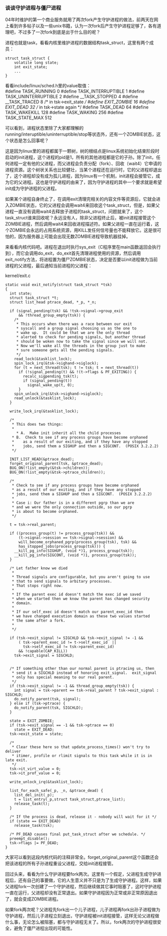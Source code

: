 ### 谈谈守护进程与僵尸进程
04年时维护的第一个商业服务就用了两次fork产生守护进程的做法，前两天在网上看到许多帖子以及一些unix书籍，认为一次fork后产生守护进程足够了，各有道理吧，不过多了一次fork到底是出于什么目的呢？

进程也就是task，看看内核里维护进程的数据结构task_struct，这里有两个成员：
    
    struct task_struct {
        volatile long state;
        int exit_state;
        ...
    }
   
看看include/linux/sched.h里的value取值：   
    #define TASK_RUNNING		0
    #define TASK_INTERRUPTIBLE	1
    #define TASK_UNINTERRUPTIBLE	2
    #define __TASK_STOPPED		4
    #define __TASK_TRACED		8
    /* in tsk->exit_state */
    #define EXIT_ZOMBIE		16
    #define EXIT_DEAD		32
    /* in tsk->state again */
    #define TASK_DEAD		64
    #define TASK_WAKEKILL		128
    #define TASK_WAKING		256
    #define TASK_STATE_MAX		512
    
可以看到，进程状态里除了大家都理解的running/interuptible/uninterruptible/stop等状态外，还有一个ZOMBIE状态，这个状态是怎么回事呢？   

这是因为linux里的进程都属于一颗树，树的根结点是linux系统初始化结束阶段时启动的init进程，这个进程的pid是1，所有的其他进程都是它的子孙。除了init，任何进程一定有他的父进程，而父进程会负责分配（fork）、回收（wait4）它申请的进程资源。这个树状关系也比较健壮，当某个进程还在运行时，它的父进程却退出了，这个进程却没有成为孤儿进程，因为linux有一个机制，init进程会接管它，成为它的父进程。这也是守护进程的由来了，因为守护进程的其中一个要求就是希望init成为守护进程的父进程。

如果某个进程自身终止了，在调用exit清理完相关的内容文件等资源后，它就会进入ZOMBIE状态，它的父进程会调用wait4来回收这个task_struct，但是，如果父进程一直没有调用wait4去释放子进程的task_struct，问题就来了，这个task_struct谁来回收呢？永远没有人，除非父进程终止后，被init进程接管这个ZOMBIE进程，然后调用wait4来回收进程描述符。如果父进程一直在运行着，这个ZOMBIE会永远的占用系统资源，用KILL发任何信号量也不能释放它。这是很可怕的，因为服务器上可能会出现无数ZOMBIE进程导致机器挂掉。

来看看内核代码吧。进程在退出时执行sys_exit（C程序里在main函数返回会执行到），而它会调用do_exit，do_exit首先清理进程使用的资源，然后调用exit_notify方法，将进程置为僵尸ZOMBIE状态，决定是否要以init进程做为当前进程的父进程，最后通知当前进程的父进程：

kernel/exit.c

    static void exit_notify(struct task_struct *tsk)
    {
      int state;
      struct task_struct *t;
      struct list_head ptrace_dead, *_p, *_n;

      if (signal_pending(tsk) && !tsk->signal->group_exit
          && !thread_group_empty(tsk)) {
        /*
         * This occurs when there was a race between our exit
         * syscall and a group signal choosing us as the one to
         * wake up.  It could be that we are the only thread
         * alerted to check for pending signals, but another thread
         * should be woken now to take the signal since we will not.
         * Now we'll wake all the threads in the group just to make
         * sure someone gets all the pending signals.
         */
        read_lock(&tasklist_lock);
        spin_lock_irq(&tsk->sighand->siglock);
        for (t = next_thread(tsk); t != tsk; t = next_thread(t))
          if (!signal_pending(t) && !(t->flags & PF_EXITING)) {
            recalc_sigpending_tsk(t);
            if (signal_pending(t))
              signal_wake_up(t, 0);
          }
        spin_unlock_irq(&tsk->sighand->siglock);
        read_unlock(&tasklist_lock);
      }

      write_lock_irq(&tasklist_lock);

      /*
       * This does two things:
       *
         * A.  Make init inherit all the child processes
       * B.  Check to see if any process groups have become orphaned
       *	as a result of our exiting, and if they have any stopped
       *	jobs, send them a SIGHUP and then a SIGCONT.  (POSIX 3.2.2.2)
       */

      INIT_LIST_HEAD(&ptrace_dead);
      forget_original_parent(tsk, &ptrace_dead);
      BUG_ON(!list_empty(&tsk->children));
      BUG_ON(!list_empty(&tsk->ptrace_children));
 
      /*
       * Check to see if any process groups have become orphaned
       * as a result of our exiting, and if they have any stopped
       * jobs, send them a SIGHUP and then a SIGCONT.  (POSIX 3.2.2.2)
       *
       * Case i: Our father is in a different pgrp than we are
       * and we were the only connection outside, so our pgrp
       * is about to become orphaned.
       */

      t = tsk->real_parent;

      if ((process_group(t) != process_group(tsk)) &&
          (t->signal->session == tsk->signal->session) &&
          will_become_orphaned_pgrp(process_group(tsk), tsk) &&
          has_stopped_jobs(process_group(tsk))) {
        __kill_pg_info(SIGHUP, (void *)1, process_group(tsk));
        __kill_pg_info(SIGCONT, (void *)1, process_group(tsk));
      }
 
      /* Let father know we died 
       *
       * Thread signals are configurable, but you aren't going to use
       * that to send signals to arbitary processes. 
       * That stops right now.
       *
       * If the parent exec id doesn't match the exec id we saved
       * when we started then we know the parent has changed security
       * domain.
       *
       * If our self_exec id doesn't match our parent_exec_id then
       * we have changed execution domain as these two values started
       * the same after a fork.
       *	
       */

      if (tsk->exit_signal != SIGCHLD && tsk->exit_signal != -1 &&
          ( tsk->parent_exec_id != t->self_exec_id  ||
            tsk->self_exec_id != tsk->parent_exec_id)
          && !capable(CAP_KILL))
        tsk->exit_signal = SIGCHLD;
 
 
      /* If something other than our normal parent is ptracing us, then
       * send it a SIGCHLD instead of honoring exit_signal.  exit_signal
       * only has special meaning to our real parent.
       */
      if (tsk->exit_signal != -1 && thread_group_empty(tsk)) {
        int signal = tsk->parent == tsk->real_parent ? tsk->exit_signal : SIGCHLD;
        do_notify_parent(tsk, signal);
      } else if (tsk->ptrace) {
        do_notify_parent(tsk, SIGCHLD);
      }

      state = EXIT_ZOMBIE;
      if (tsk->exit_signal == -1 && tsk->ptrace == 0)
        state = EXIT_DEAD;
      tsk->exit_state = state;
 
      /*
       * Clear these here so that update_process_times() won't try to deliver
       * itimer, profile or rlimit signals to this task while it is in late exit.
       */
      tsk->it_virt_value = 0;
      tsk->it_prof_value = 0;

      write_unlock_irq(&tasklist_lock);

      list_for_each_safe(_p, _n, &ptrace_dead) {
        list_del_init(_p);
        t = list_entry(_p,struct task_struct,ptrace_list);
        release_task(t);
      }

      /* If the process is dead, release it - nobody will wait for it */
      if (state == EXIT_DEAD)
        release_task(tsk);
 
      /* PF_DEAD causes final put_task_struct after we schedule. */
      preempt_disable();
      tsk->flags |= PF_DEAD;
    }
    
大家可以看到这段内核代码的注释非常全。forget_original_parent这个函数还会把该进程的所有子孙进程重设父进程，交给init进程接管。   

回过头来，看看为什么守护进程要fork两次。这里有一个假定，父进程生成守护进程后，还有自己的事要做，它的人生意义并不只是为了生成守护进程。这样，如果父进程fork一次创建了一个守护进程，然后继续做其它事时阻塞了，这时守护进程一直在运行，父进程却没有正常退出。如果守护进程因为正常或非正常原因退出了，就会变成ZOMBIE进程。

如果fork两次呢？父进程先fork出一个儿子进程，儿子进程再fork出孙子进程做为守护进程，然后儿子进程立刻退出，守护进程被init进程接管，这样无论父进程做什么事，无论怎么被阻塞，都与守护进程无关了。所以，fork两次的守护进程很安全，避免了僵尸进程出现的可能性。
